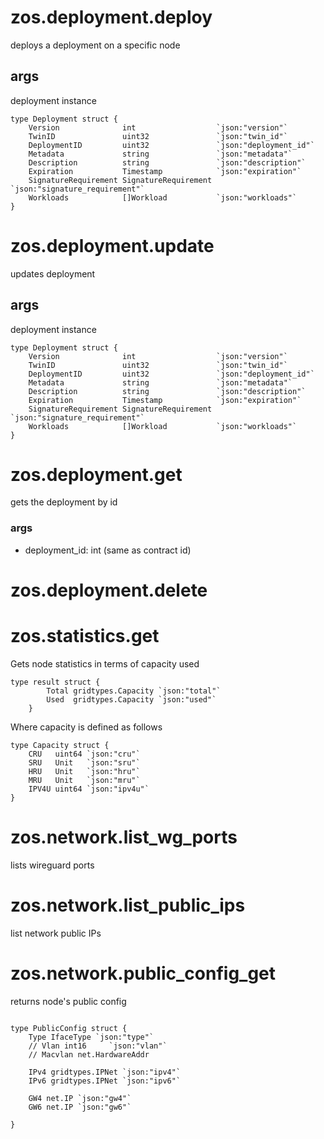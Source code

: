 
# zos.deployment.deploy

deploys a deployment on a specific node

## args

deployment instance
```
type Deployment struct {
	Version              int                  `json:"version"`
	TwinID               uint32               `json:"twin_id"`
	DeploymentID         uint32               `json:"deployment_id"`
	Metadata             string               `json:"metadata"`
	Description          string               `json:"description"`
	Expiration           Timestamp            `json:"expiration"`
	SignatureRequirement SignatureRequirement `json:"signature_requirement"`
	Workloads            []Workload           `json:"workloads"`
}
```

# zos.deployment.update
updates deployment

## args

deployment instance
```
type Deployment struct {
	Version              int                  `json:"version"`
	TwinID               uint32               `json:"twin_id"`
	DeploymentID         uint32               `json:"deployment_id"`
	Metadata             string               `json:"metadata"`
	Description          string               `json:"description"`
	Expiration           Timestamp            `json:"expiration"`
	SignatureRequirement SignatureRequirement `json:"signature_requirement"`
	Workloads            []Workload           `json:"workloads"`
}
```

# zos.deployment.get

gets the deployment by id 

### args
- deployment_id: int (same as contract id)

# zos.deployment.delete


# zos.statistics.get
Gets node statistics in terms of capacity used


```
type result struct {
		Total gridtypes.Capacity `json:"total"`
		Used  gridtypes.Capacity `json:"used"`
	}
```
Where capacity is defined as follows

```
type Capacity struct {
	CRU   uint64 `json:"cru"`
	SRU   Unit   `json:"sru"`
	HRU   Unit   `json:"hru"`
	MRU   Unit   `json:"mru"`
	IPV4U uint64 `json:"ipv4u"`
}
```

# zos.network.list_wg_ports
lists wireguard ports

# zos.network.list_public_ips
list network public IPs




# zos.network.public_config_get

returns node's public config

```

type PublicConfig struct {
	Type IfaceType `json:"type"`
	// Vlan int16     `json:"vlan"`
	// Macvlan net.HardwareAddr

	IPv4 gridtypes.IPNet `json:"ipv4"`
	IPv6 gridtypes.IPNet `json:"ipv6"`

	GW4 net.IP `json:"gw4"`
	GW6 net.IP `json:"gw6"`

}

```
